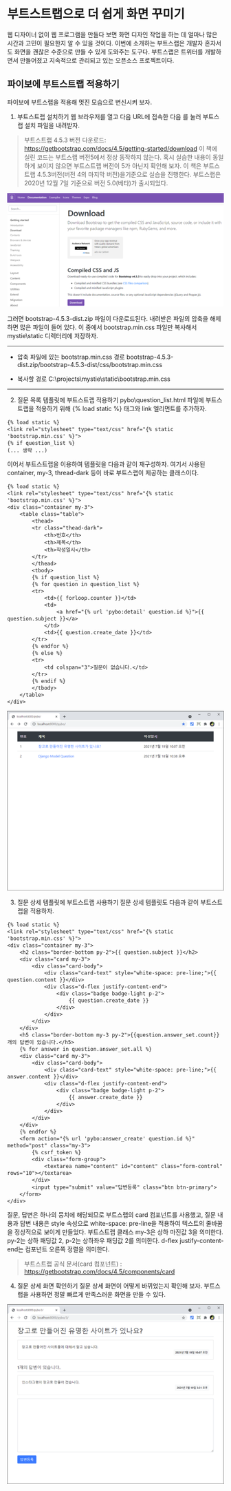 <!-- -
![](https://github.com/hyeonDD/jump_to_django/blob/main/2_Part/2_8_Part/django.png)
-->
# 부트스트랩으로 더 쉽게 화면 꾸미기

웹 디자이너 없이 웹 프로그램을 만들다 보면 화면 디자인 작업을 하는 데 얼마나 많은 시간과 고민이 필요한지 알 수 있을 것이다. 이번에 소개하는 부트스랩은 개발자 혼자서도 화면을 괜찮은 수준으로 만들 수 있게 도와주는 도구다. 부트스랩은 트위터를 개발하면서 만들어졌고 지속적으로 관리되고 있는 오픈소스 프로젝트이다.

## 파이보에 부트스트랩 적용하기

파이보에 부트스랩을 적용해 멋진 모습으로 변신시켜 보자.

1. 부트스트랩 설치하기
웹 브라우저를 열고 다음 URL에 접속한 다음 <Download>를 눌러 부트스랩 설치 파일을 내려받자.
> 부트스트랩 4.5.3 버전 다운로드: https://getbootstrap.com/docs/4.5/getting-started/download
> 이 책에 실린 코드는 부트스랩 버전5에서 정상 동작하지 않는다. 혹시 실습한 내용이 동일하게 보이지 않으면 부트스트랩 버전이 5가 아닌지 확인해 보자. 이 책은 부트스트랩 4.5.3버전(버전 4의 마지막 버전)을기준으로 실습을 진행한다.
> 부트스랩은 2020년 12월 7일 기준으로 버전 5.0(베타)가 출시되었다.

![bootstrap_download.png](https://github.com/hyeonDD/jump_to_django/blob/main/2_Part/2_8_Part/bootstrap_download.png)

그러면 bootstrap-4.5.3-dist.zip 파일이 다운로드된다. 내려받은 파일의 압축을 해제하면 많은 파일이 들어 있다. 이 중에서 bootstrap.min.css 파일만 복사해서 mystie\static 디렉터리에 저장하자.

---

* 압축 파일에 있는 bootstrap.min.css 경로
bootstrap-4.5.3-dist.zip/bootstrap-4.5.3-dist/css/bootstrap.min.css

* 복사할 경로
C:\projects\mystie\static\bootstrap.min.css

---

2. 질문 목록 템플릿에 부트스트랩 적용하기
pybo\question_list.html 파일에 부트스트랩을 적용하기 위해 {% load static %} 태그와 link 엘리먼트를 추가하자.
```
{% load static %}
<link rel="stylesheet" type="text/css" href="{% static 'bootstrap.min.css' %}">
{% if question_list %}
(... 생략 ...)
```
이어서 부트스트랩을 이용하여 템플릿을 다음과 같이 재구성하자. 여기서 사용된 container, my-3, thread-dark 등이 바로 부트스랩이 제공하는 클래스이다.
```
{% load static %}
<link rel="stylesheet" type="text/css" href="{% static 'bootstrap.min.css' %}">
<div class="container my-3">
    <table class="table">
        <thead>
        <tr class="thead-dark">
            <th>번호</th>
            <th>제목</th>
            <th>작성일시</th>
        </tr>
        </thead>
        <tbody>
        {% if question_list %}
        {% for question in question_list %}
        <tr>
            <td>{{ forloop.counter }}</td>
            <td>
                <a href="{% url 'pybo:detail' question.id %}">{{ question.subject }}</a>
            </td>
            <td>{{ question.create_date }}</td>
        </tr>
        {% endfor %}
        {% else %}
        <tr>
            <td colspan="3">질문이 없습니다.</td>
        </tr>
        {% endif %}
        </tbody>
    </table>
</div>
```

![2-08_br2.png](https://github.com/hyeonDD/jump_to_django/blob/main/2_Part/2_8_Part/2-08_br2.png)

3. 질문 상세 템플릿에 부트스트랩 사용하기
질문 상세 템플릿도 다음과 같이 부트스트랩을 적용하자.
```
{% load static %}
<link rel="stylesheet" type="text/css" href="{% static 'bootstrap.min.css' %}">
<div class="container my-3">
    <h2 class="border-bottom py-2">{{ question.subject }}</h2>
    <div class="card my-3">
        <div class="card-body">
            <div class="card-text" style="white-space: pre-line;">{{ question.content }}</div>
            <div class="d-flex justify-content-end">
                <div class="badge badge-light p-2">
                    {{ question.create_date }}
                </div>
            </div>
        </div>
    </div>
    <h5 class="border-bottom my-3 py-2">{{question.answer_set.count}}개의 답변이 있습니다.</h5>
    {% for answer in question.answer_set.all %}
    <div class="card my-3">
        <div class="card-body">
            <div class="card-text" style="white-space: pre-line;">{{ answer.content }}</div>
            <div class="d-flex justify-content-end">
                <div class="badge badge-light p-2">
                    {{ answer.create_date }}
                </div>
            </div>
        </div>
    </div>
    {% endfor %}
    <form action="{% url 'pybo:answer_create' question.id %}" method="post" class="my-3">
        {% csrf_token %}
        <div class="form-group">
            <textarea name="content" id="content" class="form-control" rows="10"></textarea>
        </div>
        <input type="submit" value="답변등록" class="btn btn-primary">
    </form>
</div>
```

질문, 답변은 하나의 뭉치에 해당되므로 부트스랩의 card 컴포넌트를 사용했고, 질문 내용과 답변 내용은 style 속성으로 white-space: pre-line을 적용하여 텍스트의 줄바꿈을 정상적으로 보이게 만들었다. 부트스트랩 클래스 my-3은 상하 마진값 3을 의미한다. py-2는 상하 패딩값 2, p-2는 상하좌우 패딩값 2를 의미한다. d-flex justify-content-end는 컴포넌트 오른쪽 정렬을 의미한다.
> 부트스트랩 공식 문서(card 컴포넌트) : https://getbootstrap.com/docs/4.5/components/card

4. 질문 상세 화면 확인하기
질문 상세 화면이 어떻게 바뀌었는지 확인해 보자. 부트스랩을 사용하면 정말 빠르게 만족스러운 화면을 만들 수 있다.

![2-08_br3.png](https://github.com/hyeonDD/jump_to_django/blob/main/2_Part/2_8_Part/2-08_br3.png)